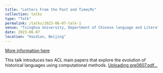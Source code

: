 ```yaml
---
title: "Letters From the Past and TimeLMs"
collection: talks
type: "Talk"
permalink: /talks/2023-06-07-talk-1
venue: "Tsinghua University, Department of Chinese language and Literature"
date: 2023-06-07 
location: "Haidian, Beijing"
---
```


[More information here](http://exampleurl.com)

This talk introduces two ACL main papers that explore the evolution of historical languages using computational methods.
[Uploading pre0607.pdf…]()
